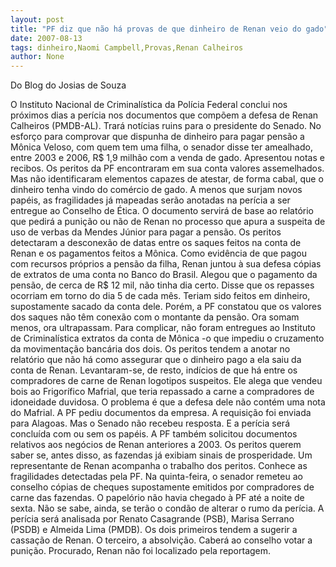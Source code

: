 ```yaml
---
layout: post
title: "PF diz que não há provas de que dinheiro de Renan veio do gado"
date: 2007-08-13
tags: dinheiro,Naomi Campbell,Provas,Renan Calheiros
author: None
---
```

Do Blog do Josias de Souza

O Instituto Nacional de Criminal&iacute;stica da Pol&iacute;cia Federal conclui nos pr&oacute;ximos dias a per&iacute;cia nos documentos que comp&otilde;em a defesa de Renan Calheiros (PMDB-AL). Trar&aacute; not&iacute;cias ruins para o presidente do Senado. 
No esfor&ccedil;o para comprovar que dispunha de dinheiro para pagar pens&atilde;o a M&ocirc;nica Veloso, com quem tem uma filha, o senador disse ter amealhado, entre 2003 e 2006, R$ 1,9 milh&atilde;o com a venda de gado. Apresentou notas e recibos. Os peritos da PF encontraram em sua conta valores assemelhados. 
Mas n&atilde;o identificaram elementos capazes de atestar, de forma cabal, que o dinheiro tenha vindo do com&eacute;rcio de gado. 
A menos que surjam novos pap&eacute;is, as fragilidades j&aacute; mapeadas ser&atilde;o anotadas na per&iacute;cia a ser entregue ao Conselho de &Eacute;tica. O documento servir&aacute; de base ao relat&oacute;rio que pedir&aacute; a puni&ccedil;&atilde;o ou n&atilde;o de Renan no processo que apura a suspeita de uso de verbas da Mendes J&uacute;nior para pagar a pens&atilde;o. 
Os peritos detectaram a desconex&atilde;o de datas entre os saques feitos na conta de Renan e os pagamentos feitos a M&ocirc;nica. 
Como evid&ecirc;ncia de que pagou com recursos pr&oacute;prios a pens&atilde;o da filha, Renan juntou &agrave; sua defesa c&oacute;pias de extratos de uma conta no Banco do Brasil. 
Alegou que o pagamento da pens&atilde;o, de cerca de R$ 12 mil, n&atilde;o tinha dia certo. Disse que os repasses ocorriam em torno do dia 5 de cada m&ecirc;s. Teriam sido feitos em dinheiro, supostamente sacado da conta dele. 
Por&eacute;m, a PF constatou que os valores dos saques n&atilde;o t&ecirc;m conex&atilde;o com o montante da pens&atilde;o. Ora somam menos, ora ultrapassam. Para complicar, n&atilde;o foram entregues ao Instituto de Criminal&iacute;stica extratos da conta de M&ocirc;nica -o que impediu o cruzamento da movimenta&ccedil;&atilde;o banc&aacute;ria dos dois. 
Os peritos tendem a anotar no relat&oacute;rio que n&atilde;o h&aacute; como assegurar que o dinheiro pago a ela saiu da conta de Renan. Levantaram-se, de resto, ind&iacute;cios de que h&aacute; entre os compradores de carne de Renan logotipos suspeitos. 
Ele alega que vendeu bois ao Frigor&iacute;fico Mafrial, que teria repassado a carne a compradores de idoneidade duvidosa. O problema &eacute; que a defesa dele n&atilde;o cont&eacute;m uma nota do Mafrial. A PF pediu documentos da empresa. A requisi&ccedil;&atilde;o foi enviada para Alagoas. Mas o Senado n&atilde;o recebeu resposta. E a per&iacute;cia ser&aacute; conclu&iacute;da com ou sem os pap&eacute;is. 
A PF tamb&eacute;m solicitou documentos relativos aos neg&oacute;cios de Renan anteriores a 2003. Os peritos querem saber se, antes disso, as fazendas j&aacute; exibiam sinais de prosperidade. 
Um representante de Renan acompanha o trabalho dos peritos. Conhece as fragilidades detectadas pela PF. Na quinta-feira, o senador remeteu ao conselho c&oacute;pias de cheques supostamente emitidos por compradores de carne das fazendas. 
O papel&oacute;rio n&atilde;o havia chegado &agrave; PF at&eacute; a noite de sexta. N&atilde;o se sabe, ainda, se ter&atilde;o o cond&atilde;o de alterar o rumo da per&iacute;cia. 
A per&iacute;cia ser&aacute; analisada por Renato Casagrande (PSB), Marisa Serrano (PSDB) e Almeida Lima (PMDB). Os dois primeiros tendem a sugerir a cassa&ccedil;&atilde;o de Renan. O terceiro, a absolvi&ccedil;&atilde;o. Caber&aacute; ao conselho votar a puni&ccedil;&atilde;o. Procurado, Renan n&atilde;o foi localizado pela reportagem.  
